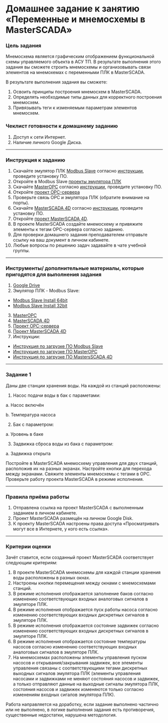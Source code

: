 # Домашнее задание к занятию «Переменные и мнемосхемы в MasterSCADA»

### Цель задания

Мнемосхема является графическим отображением функциональной схемы управляемого объекта в АСУ ТП. В результате выполнения этого задания вы сможете строить мнемосхемы и организовывать связи элементов на мнемохемах с переменными ПЛК в MasterSCADA.

В результате выполнения задания вы сможете:

1. Освоить принципы построения мнемосхем в MasterSCADA.
2. Определять необходимые типы данных для корректного построения мнемосхем.
3. Привязывать теги к изменяемым параметрам элементов мнемосхем.

### Чеклист готовности к домашнему заданию

1. Доступ к сети Интернет.
2. Наличие личного Google Диска.

------

### Инструкция к заданию

1. Скачайте эмулятор ПЛК [Modbus Slave](https://www.modbustools.com/download.html) согласно [инструкции](https://docs.google.com/document/d/10ZdR-4Tkc4ypZSAi4keqRzWTaVLvzNlI259pMCO3td8/edit?usp=sharing), проведите установку ПО.
2. Откройте в Modbus Slave [проекты эмулятора ПЛК](https://drive.google.com/drive/folders/1RiARWjMCfL_SNMQX92wQWUISNRlG5VTH?usp=sharing)
3. Скачайте [MasterOPC](https://insat.ru/products/?category=1666) согласно [инструкции](https://docs.google.com/document/d/1lxB8FMddv2NI7G6CqvLWIRHDkf3gNQbYBcg824hRh1Y/edit?usp=sharing), проведите установку ПО.
4. Откройте [проект OPC-сервера](https://drive.google.com/file/d/1X9hORCLgTxkfLdgQlk6leadzcjMe0ZWI/view?usp=sharing)
5. Проверьте связь OPC и эмулятора ПЛК (обратите внимание на порты).
6. Скачайте [MasterSCADA 4D](https://masterscada.ru/download4) согласно [инструкции](https://docs.google.com/document/d/1Xj7_yWK_aZYy-l4acrME1y48uKVGcpeCP_gBhgOMJCo/edit?usp=sharing), проведите установку ПО.
7. Откройте [проект MasterSCADA 4D](https://drive.google.com/drive/folders/1mpRXrxIKTLdCfWZxI85PLOQnNzhSY3cG?usp=sharing).
8. В проекте MasterSCADA создайте мнемосхему и привяжите элементы к тегам OPC-сервера согласно заданию.
9. Для проверки домашнего задания преподавателем отправьте ссылку на ваш документ в личном кабинете.
10. Любые вопросы по решению задач задавайте в чате учебной группы.


------

### Инструменты/ дополнительные материалы, которые пригодятся для выполнения задания

1. [Google Drive](https://www.google.com/intl/ru/drive/)
2. Эмулятор ПЛК - Modbus Slave:
- [Modbus Slave Install 64bit](https://www.modbustools.com/download/ModbusSlaveSetup64Bit.exe "ModbusSlave Install 64bit") 
- [Modbus Slave Install 32bit](https://www.modbustools.com/download/ModbusSlaveSetup32Bit.exe "ModbusSlave Install 32bit")
3. [MasterOPC](https://insat.ru/products/?category=1666)
4. [MasterSCADA 4D](https://masterscada.ru/download4)
5. [Проект OPC-сервера](https://drive.google.com/file/d/1X9hORCLgTxkfLdgQlk6leadzcjMe0ZWI/view?usp=sharing)
6. [Проект MasterSCADA 4D](https://drive.google.com/drive/folders/1mpRXrxIKTLdCfWZxI85PLOQnNzhSY3cG?usp=sharing)
7. Инструкции:
- [Инструкция по загрузке ПО Modbus Slave](https://docs.google.com/document/d/10ZdR-4Tkc4ypZSAi4keqRzWTaVLvzNlI259pMCO3td8/edit?usp=sharing)
- [Инструкция по загрузке ПО MasterOPC](https://docs.google.com/document/d/1lxB8FMddv2NI7G6CqvLWIRHDkf3gNQbYBcg824hRh1Y/edit?usp=sharing)
- [Инструкция по загрузке ПО MastersSCADA 4D](https://docs.google.com/document/d/1Xj7_yWK_aZYy-l4acrME1y48uKVGcpeCP_gBhgOMJCo/edit?usp=sharingg)

------

### Задание 1

Даны две станции хранения воды. На каждой из станций расположены:
1. Насос подачи воды в бак с параметами:
  
  a. Насос включён
  
  b. Температура насоса

2. Бак с параметром:
  
  a. Уровень в баке

3. Задвижка сброса воды из бака с параметром:
  
  a. Задвижка открыта
  
Постройте в MasterSCADA мнемосхему управления для двух станций, расположив их на разных экранах. Настройте кнопки для перехода между экранами.
Свяжите элементы мнемосхемы с тегами в OPC. Проверьте работу проекта MasterSCADA в режиме исполнения. 


------

### Правила приёма работы

1. Отправлена ссылка на проект MasterSCADA с выполненным заданием в личном кабинете.
2. Проект MasterSCADA размещён на личном Google Disk.
3. К проекту MasterSCADA настроены права доступа «Просматривать могут все в Интернете, у кого есть ссылка».

------

### Критерии оценки

Зачёт ставится, если созданный проект MasterSCADA соответствует следующим критериям:

1. В проекте MasterSCADA мнемосхемы для каждой станции хранения воды расположены в разных окнах.
2. Настроены кнопки перемещения между окнами с мнемосхемами станций.
3. В режиме исполнения отображается заполнение баков согласно изменению соответствующих входных аналоговых сигналов в эмуляторе ПЛК.
4. В режиме исполнения отображается пуск работы насоса согласно изменению соответствующих входных дискретных сигналов в эмуляторе ПЛК.
5. В режиме исполнения отображается состояние задвижек согласно изменению соответствующих входных дискретных сигналов в эмуляторе ПЛК.
6. В режиме исполнения отображается состояние температуры насосов согласно изменению соответствующих входных аналоговых сигналов в эмуляторе ПЛК.
7. На мнемосхемах расположены элементы управления пуском насосов и открывания/закрывания задвижек, все элементы управления связаны с соответствующими тегами дискретных выходных сигналов эмулятора ПЛК (элементы управления насосами и задвижками не меняют состояния насосов и задвижек, а только отправляют данные на выходные сигналы эмулятора ПЛК, состояния насосов и задвижек изменяются только согласно изменениям входных сигалов эмулятора ПЛК).

Работа направляется на доработку, если задание выполнено частично или не выполнено, в логике выполнения задания есть противоречия, существенные недостатки, нарушена методология.
